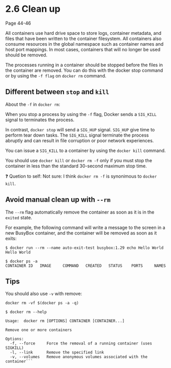 # 2.6 Clean up

Page 44-46

All containers use hard drive space to store logs, container metadata,
 and files that have been written to the container filesystem.
 All containers also consume resources in the global namespace
 such as container names and host port mappings. In most cases,
 containers that will no longer be used should be removed.


The processes running in a container should be stopped before
 the files in the container are removed. You can do this with
 the docker stop command or by using the `-f flag` on `docker rm` command.


## Different between `stop` and `kill`

About the `-f` in `docker rm`:

When you stop a process by using the `-f` flag,
Docker sends a `SIG_KILL` signal to terminates the process.

In contrast, `docker stop` will send a `SIG_HUP` signal. `SIG_HUP` give time to perform tear down tasks.
The `SIG_KILL` signal terminate the process abruptly and can result
in file corruption or poor network experiences.

You can issue a `SIG_KILL` to a container by using the `docker kill` command.

You should use `docker kill` or `docker rm -f` only if you must
 stop the container in less than the standard 30-second maximum stop time.


❓ Quetion to self: Not sure: I think `docker rm -f` is synonimous to `docker kill`.


## Avoid manual clean up with `--rm`

The `--rm` flag automatically remove the container as soon as
 it is in the `exited` state.

For example, the following command will write a message to the
 screen in a new BusyBox container, and the container will be removed as soon as it exits:

```
$ docker run --rm --name auto-exit-test busybox:1.29 echo Hello World
Hello World

$ docker ps -a
CONTAINER ID   IMAGE     COMMAND   CREATED   STATUS    PORTS     NAMES

```

## Tips

You should also use `-v` with remove:

```
docker rm -vf $(docker ps -a -q)
```



```
$ docker rm --help

Usage:  docker rm [OPTIONS] CONTAINER [CONTAINER...]

Remove one or more containers

Options:
  -f, --force     Force the removal of a running container (uses SIGKILL)
  -l, --link      Remove the specified link
  -v, --volumes   Remove anonymous volumes associated with the container```

